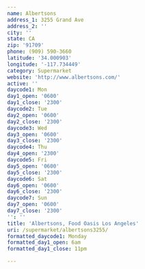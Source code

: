 ```yaml
---
name: Albertsons
address_1: 3255 Grand Ave
address_2: ''
city: ''
state: CA
zip: '91709'
phone: (909) 590-3660
latitude: '34.000903'
longitude: '-117.734449'
category: Supermarket
website: 'http://www.albertsons.com/'
active: ''
daycode1: Mon
day1_open: '0600'
day1_close: '2300'
daycode2: Tue
day2_open: '0600'
day2_close: '2300'
daycode3: Wed
day3_open: '0600'
day3_close: '2300'
daycode4: Thu
day4_open: '2300'
daycode5: Fri
day5_open: '0600'
day5_close: '2300'
daycode6: Sat
day6_open: '0600'
day6_close: '2300'
daycode7: Sun
day7_open: '0600'
day7_close: '2300'
'': ''
title: 'Albertsons, Food Oasis Los Angeles'
uri: /supermarket/albertsons3255/
formatted_daycode1: Monday
formatted_day1_open: 6am
formatted_day1_close: 11pm

---
```

